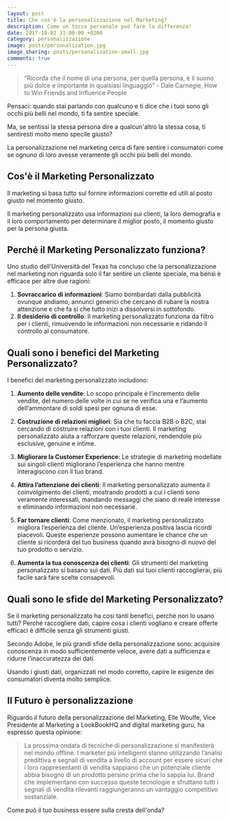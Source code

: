 ```yaml
---
layout: post
title: Che cos'è la personalizzazione nel Marketing?
description: Come un tocco personale può fare la differenza!
date: 2017-10-02 11:00:00 +0200
category: personalizzazione
image: posts/personalization.jpg
image_sharing: posts/personalization-small.jpg
comments: true
---
```


> “Ricorda che il nome di una persona, per quella persona, è il suono più dolce e importante in qualsiasi linguaggio” - Dale Carnegie, How to Win Friends and Influence People

Pensaci: quando stai parlando con qualcuno e ti dice che i tuoi sono gli occhi più belli nel mondo, ti fa sentire speciale.

Ma, se sentissi la stessa persona dire a qualcun'altro la stessa cosa, ti sentiresti molto meno specile giusto?

La personalizzazione nel marketing cerca di fare sentire i consumatori come se ognuno di loro avesse veramente gli occhi più belli del mondo.

## Cos'è il Marketing Personalizzato

Il marketing si basa tutto sul fornire informazioni corrette ed utili al posto giusto nel momento giusto.

Il marketing personalizzato usa informazioni sui clienti, la loro demografia e il loro comportamento per determinare il miglior posto, il momento giusto per la persona giusta.


## Perché il Marketing Personalizzato funziona?

Uno studio dell’Università del Texas ha concluso che la personalizzazione nel marketing non riguarda solo il far sentire un cliente speciale, ma bensì è efficace per altre due ragioni:

1. **Sovraccarico di informazioni**: Siamo bombardati dalla pubblicità ovunque andiamo, annunci generici che cercano di rubare la nostra attenzione e che fa sì che tutto inizi a dissolversi in sottofondo.
2. **Il desiderio di controllo**: Il marketing personalizzato funziona da filtro per i clienti, rimuovendo le informazioni non necessarie e ridando il controllo al consumatore.


## Quali sono i benefici del Marketing Personalizzato?

I benefici del marketing personalizzato includono:

1. **Aumento delle vendite**: Lo scopo principale è l’incremento delle vendite, del numero delle volte in cui se ne verifica una e l’aumento dell’ammontare di soldi spesi per ognuna di esse.

2. **Costruzione di relazioni migliori**: Sia che tu faccia B2B o B2C, stai cercando di costruire relazioni con i tuoi clienti. Il marketing personalizzato aiuta a rafforzare queste relazioni, rendendole più esclusive, genuine e intime.

3. **Migliorare la Customer Experience**: Le strategie di marketing modellate sui singoli clienti migliorano l’esperienza che hanno mentre interagiscono con il tuo brand.

4. **Attira l’attenzione dei clienti**: Il marketing personalizzato aumenta il coinvolgimento dei clienti, mostrando prodotti a cui i clienti sono veramente interessati, mandando messaggi che siano di reale interesse e eliminando informazioni non necessarie.

5. **Far tornare clienti**: Come menzionato, il marketing personalizzato migliora l’esperienza del cliente. Un’esperienza positiva lascia ricordi piacevoli. Queste esperienze possono aumentare le chance che un cliente si ricorderà del tuo business quando avrà bisogno di nuovo del tuo prodotto o servizio.

6. **Aumenta la tua conoscenza dei clienti**: Gli strumenti del marketing personalizzato si basano sui dati. Più dati sui tuoi clienti raccoglierai, più facile sarà fare scelte consapevoli.


## Quali sono le sfide del Marketing Personalizzato?

Se il marketing personalizzato ha cosi tanti benefici, perché non lo usano tutti?
Perché raccogliere dati, capire cosa i clienti vogliano e creare offerte efficaci è difficile senza gli strumenti giusti.

Secondo Adobe, le più grandi sfide della personalizzazione sono: acquisire conoscenza in modo sufficientemente veloce, avere dati a sufficienza e ridurre l’inaccuratezza dei dati.

Usando i giusti dati, organizzati nel modo corretto, capire le esigenze dei consumatori diventa molto semplice.

## Il Futuro è personalizzazione

Riguardo il futuro della personalizzazione del Marketing, Elle Woulfe, Vice Presidente al Marketing a LookBookHQ and digital marketing guru, ha espresso questa opinione:

> La prossima ondata di tecniche di personalizzazione si manifesterà nel mondo offline. I marketer più intelligenti stanno utilizzando l’analisi predittiva e segnali di vendita a livello di account per essere sicuri che i loro rappresentanti di vendita sappiano che un potenziale cliente abbia bisogno di un prodotto persino prima che lo sappia lui. Brand che implementano con successo queste tecnologie e sfruttano tutti i segnali di vendita rilevanti raggiungeranno un vantaggio competitivo sostanziale.

Come può il tuo business essere sulla cresta dell'onda?
